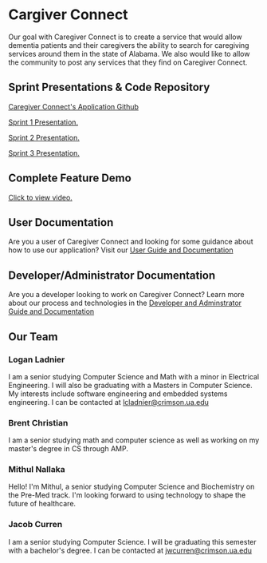 
# Cargiver Connect
Our goal with Caregiver Connect is to create a service that would allow dementia patients and their caregivers the ability to search for caregiving services around them in the state of Alabama. We also would like to allow the community 
to post any services that they find on Caregiver Connect.


## Sprint Presentations & Code Repository
[Caregiver Connect's Application Github](https://github.com/caregiver-connect/caregiver-connect)

[Sprint 1 Presentation.](https://docs.google.com/presentation/d/1_thqBdY25fl19qdwpz-_1uIeUIzq8nOBMN4Q-_7fEos/edit?usp=sharing)

[Sprint 2 Presentation.](https://docs.google.com/presentation/d/1YA5GQ_Ipm-DqST1Csk8MmjwrnBMqo-BcD-LRmM81E3c/edit?usp=sharing)

[Sprint 3 Presentation.](https://docs.google.com/presentation/d/1t7bWfc4SZc868H2hnkXAJyKo34jM_cEnY0eT2WhSIRk/edit#slide=id.g2cf2a67421e_0_25)

## Complete Feature Demo
[Click to view video.](https://youtu.be/kU1p5HSiwIo)

## User Documentation
Are you a user of Caregiver Connect and looking for some guidance about how to use our application? Visit our [User Guide and Documentation](https://caregiver-connect.github.io/caregiver-connect-website/userDocumentation.html)

## Developer/Administrator Documentation
Are you a developer looking to work on Caregiver Connect? Learn more about our process and technologies in the [Developer and Adminstrator Guide and Documentation](https://caregiver-connect.github.io/caregiver-connect-website/devDocumentation.html)

## Our Team

### Logan Ladnier
I am a senior studying Computer Science and Math with a minor in Electrical Engineering. I will also be graduating with a Masters in Computer Science. My interests include software engineering and embedded systems engineering. I can be contacted at lcladnier@crimson.ua.edu

### Brent Christian
I am a senior studying math and computer science as well as working on my master's degree in CS through AMP.

### Mithul Nallaka
Hello! I'm Mithul, a senior studying Computer Science and Biochemistry on the Pre-Med track. I'm looking forward to using technology to shape the future of healthcare.

### Jacob Curren
I am a senior studying Computer Science. I will be graduating this semester with a bachelor's degree. I can be contacted at jwcurren@crimson.ua.edu
